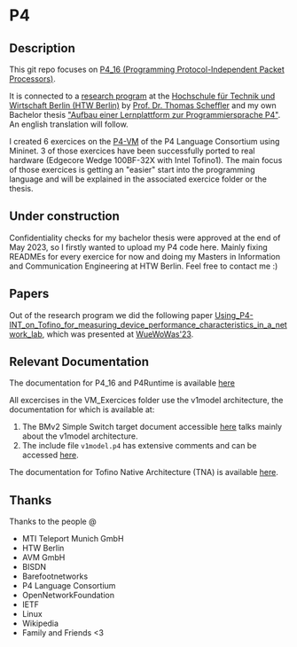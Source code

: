 # P4

## Description
This git repo focuses on [P4_16 (Programming Protocol-Independent Packet Processors)](https://p4.org/).

It is connected to a [research program](https://www.ifaf-berlin.de/projekte/nettraffic-p4/) at the [Hochschule für Technik und Wirtschaft Berlin (HTW Berlin)](https://htw-berlin.de) by [Prof. Dr. Thomas Scheffler](https://github.com/tscheffl) and my own Bachelor thesis ["Aufbau einer Lernplattform zur Programmiersprache P4"](https://github.com/Selltowitz/p4/blob/main/Aufbau_einer_Lernplattform_zur_Programmiersprache_P4.pdf). An english translation will follow.

I created 6 exercices on the [P4-VM](https://github.com/p4lang/tutorials) of the P4 Language Consortium using Mininet.
3 of those exercices have been successfully ported to real hardware (Edgecore Wedge 100BF-32X with Intel Tofino1). The main focus of those exercices is getting an "easier" start into the programming language and will be explained in the associated exercice folder or the thesis.

## Under construction
Confidentiality checks for my bachelor thesis were approved at the end of May 2023, so I firstly wanted to upload my P4 code here.
Mainly fixing READMEs for every exercice for now and doing my Masters in Information and Communication Engineering at HTW Berlin.
Feel free to contact me :)

## Papers
Out of the research program we did the following paper [Using_P4-INT_on_Tofino_for_measuring_device_performance_characteristics_in_a_network_lab](https://www.researchgate.net/publication/371877786_Using_P4-INT_on_Tofino_for_measuring_device_performance_characteristics_in_a_network_lab), which was presented at [WueWoWas'23](https://lsinfo3.github.io/WueWoWAS2023/). 

## Relevant Documentation

The documentation for P4_16 and P4Runtime is available [here](https://p4.org/specs/)

All excercises in the VM_Exercices folder use the v1model architecture, the documentation for which is available at:
1. The BMv2 Simple Switch target document accessible [here](https://github.com/p4lang/behavioral-model/blob/master/docs/simple_switch.md) talks mainly about the v1model architecture.
2. The include file `v1model.p4` has extensive comments and can be accessed [here](https://github.com/p4lang/p4c/blob/master/p4include/v1model.p4).


The documentation for Tofino Native Architecture (TNA) is available [here](https://raw.githubusercontent.com/barefootnetworks/Open-Tofino/master/PUBLIC_Tofino-Native-Arch.pdf).

## Thanks
Thanks to the people @
- MTI Teleport Munich GmbH
- HTW Berlin
- AVM GmbH
- BISDN
- Barefootnetworks
- P4 Language Consortium
- OpenNetworkFoundation
- IETF
- Linux
- Wikipedia
- Family and Friends <3


